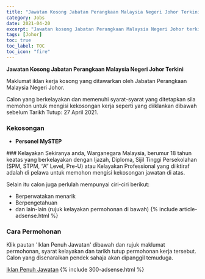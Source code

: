 ```yaml
---
title: "Jawatan Kosong Jabatan Perangkaan Malaysia Negeri Johor Terkini" 
category: Jobs 
date: 2021-04-20 
excerpt: "Jawatan kosong Jabatan Perangkaan Malaysia Negeri Johor terkini untuk kekosongan Personel MySTEP" 
tags: [Johor] 
toc: true 
toc_label: TOC 
toc_icon: "fire" 
--- 
```


**Jawatan Kosong Jabatan Perangkaan Malaysia Negeri Johor Terkini**

Maklumat iklan kerja kosong yang ditawarkan oleh Jabatan Perangkaan Malaysia Negeri Johor. 

Calon yang berkelayakan dan memenuhi syarat-syarat yang ditetapkan sila memohon untuk mengisi kekosongan kerja seperti yang diiklankan dibawah sebelum Tarikh Tutup: 27 April 2021. 
### Kekosongan 
<ul>
<li><strong>Personel MySTEP</strong></li>
</ul> 
### Kelayakan 
Sekiranya anda, Warganegara Malaysia, berumur 18 tahun keatas yang berkelayakan dengan Ijazah, Diploma, Sijil Tinggi Persekolahan (SPM, STPM, “A” Level, Pre-U) atau Kelayakan Professional yang diiktiraf adalah di pelawa untuk memohon mengisi kekosongan jawatan di atas.

Selain itu calon juga perlulah mempunyai ciri-ciri berikut:
- Berperwatakan menarik
- Berpengetahuan
- dan lain-lain (rujuk kelayakan permohonan di bawah) 
{% include article-adsense.html %} 
### Cara Permohonan 
Klik pautan 'Iklan Penuh Jawatan' dibawah dan rujuk maklumat permohonan, syarat kelayakan dan tarikh tutup permohonan kerja tersebut.
Calon yang disenaraikan pendek sahaja akan dipanggil temuduga.

<a href="http://infokerjaya.org/jabatan-perangkaan-johor/" class="btn btn--info" target="_blank" rel="nofollow noopenner">Iklan Penuh Jawatan</a> 
{% include 300-adsense.html %} 